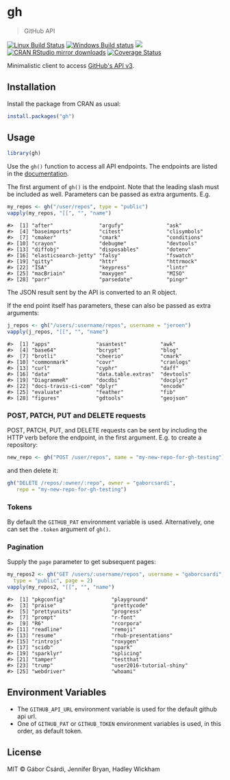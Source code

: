 


# gh

> GitHub API

[![Linux Build Status](https://travis-ci.org/r-lib/gh.svg?branch=master)](https://travis-ci.org/r-lib/gh)
[![Windows Build status](https://ci.appveyor.com/api/projects/status/github/r-lib/gh?svg=true)](https://ci.appveyor.com/project/gaborcsardi/gh)
[![](http://www.r-pkg.org/badges/version/gh)](http://www.r-pkg.org/pkg/gh)
[![CRAN RStudio mirror downloads](http://cranlogs.r-pkg.org/badges/gh)](http://www.r-pkg.org/pkg/gh)
[![Coverage Status](https://img.shields.io/codecov/c/github/r-lib/gh/master.svg)](https://codecov.io/github/r-lib/gh?branch=master)

Minimalistic client to access
[GitHub's API v3](https://developer.github.com/v3/).

## Installation


Install the package from CRAN as usual:

```r
install.packages("gh")
```

## Usage


```r
library(gh)
```

Use the `gh()` function to access all API endpoints. The endpoints are
listed in the [documentation](https://developer.github.com/v3/).

The first argument of `gh()` is the endpoint. Note that the leading slash
must be included as well. Parameters can be passed as extra arguments. E.g.


```r
my_repos <- gh("/user/repos", type = "public")
vapply(my_repos, "[[", "", "name")
```

```
#>  [1] "after"               "argufy"              "ask"                
#>  [4] "baseimports"         "citest"              "clisymbols"         
#>  [7] "cmaker"              "cmark"               "conditions"         
#> [10] "crayon"              "debugme"             "devtools"           
#> [13] "diffobj"             "disposables"         "dotenv"             
#> [16] "elasticsearch-jetty" "falsy"               "fswatch"            
#> [19] "gitty"               "httr"                "httrmock"           
#> [22] "ISA"                 "keypress"            "lintr"              
#> [25] "macBriain"           "maxygen"             "MISO"               
#> [28] "parr"                "parsedate"           "pingr"
```

The JSON result sent by the API is converted to an R object.

If the end point itself has parameters, these can also be passed
as extra arguments:


```r
j_repos <- gh("/users/:username/repos", username = "jeroen")
vapply(j_repos, "[[", "", "name")
```

```
#>  [1] "apps"               "asantest"           "awk"               
#>  [4] "base64"             "bcrypt"             "blog"              
#>  [7] "brotli"             "cheerio"            "cmark"             
#> [10] "commonmark"         "covr"               "cranlogs"          
#> [13] "curl"               "cyphr"              "daff"              
#> [16] "data"               "data.table.extras"  "devtools"          
#> [19] "DiagrammeR"         "docdbi"             "docplyr"           
#> [22] "docs-travis-ci-com" "dplyr"              "encode"            
#> [25] "evaluate"           "feather"            "fib"               
#> [28] "figures"            "gdtools"            "geojson"
```

### POST, PATCH, PUT and DELETE requests

POST, PATCH, PUT, and DELETE requests can be sent by including the
HTTP verb before the endpoint, in the first argument. E.g. to
create a repository:


```r
new_repo <- gh("POST /user/repos", name = "my-new-repo-for-gh-testing")
```

and then delete it:


```r
gh("DELETE /repos/:owner/:repo", owner = "gaborcsardi",
   repo = "my-new-repo-for-gh-testing")
```

### Tokens

By default the `GITHUB_PAT` environment variable is used. Alternatively, 
one can set the `.token` argument of `gh()`.

### Pagination

Supply the `page` parameter to get subsequent pages:


```r
my_repos2 <- gh("GET /users/:username/repos", username = "gaborcsardi",
  type = "public", page = 2)
vapply(my_repos2, "[[", "", "name")
```

```
#>  [1] "pkgconfig"               "playground"             
#>  [3] "praise"                  "prettycode"             
#>  [5] "prettyunits"             "progress"               
#>  [7] "prompt"                  "r-font"                 
#>  [9] "R6"                      "rcorpora"               
#> [11] "readline"                "remoji"                 
#> [13] "resume"                  "rhub-presentations"     
#> [15] "rintrojs"                "roxygen"                
#> [17] "scidb"                   "spark"                  
#> [19] "sparklyr"                "splicing"               
#> [21] "tamper"                  "testthat"               
#> [23] "trump"                   "user2016-tutorial-shiny"
#> [25] "webdriver"               "whoami"
```

## Environment Variables

+ The `GITHUB_API_URL` environment variable is used for the default github api url. 
+ One of `GITHUB_PAT` or `GITHUB_TOKEN` environment variables is used, in this
order, as default token.

## License

MIT © Gábor Csárdi, Jennifer Bryan, Hadley Wickham
